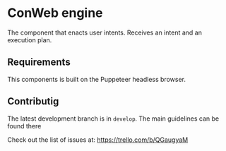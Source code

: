 # ConWeb engine
The component that enacts user intents. Receives an intent and an execution plan.


## Requirements
This components is built on the Puppeteer headless browser. 


## Contributig
The latest development branch is in `develop`. The main guidelines can be found there

Check out the list of issues at:
https://trello.com/b/QGaugyaM

